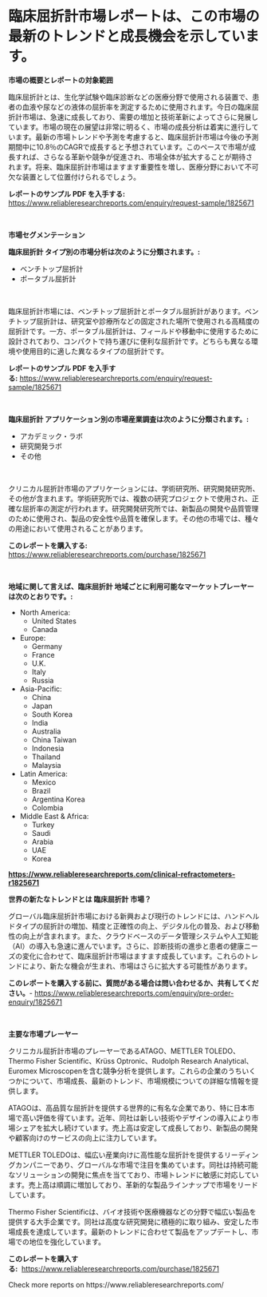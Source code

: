 <p><h1>臨床屈折計市場レポートは、この市場の最新のトレンドと成長機会を示しています。</h1></p><p><strong>市場の概要とレポートの対象範囲</strong></p>
<p><p>臨床屈折計とは、生化学試験や臨床診断などの医療分野で使用される装置で、患者の血液や尿などの液体の屈折率を測定するために使用されます。今日の臨床屈折計市場は、急速に成長しており、需要の増加と技術革新によってさらに発展しています。市場の現在の展望は非常に明るく、市場の成長分析は着実に進行しています。最新の市場トレンドや予測を考慮すると、臨床屈折計市場は今後の予測期間中に10.8％のCAGRで成長すると予想されています。このペースで市場が成長すれば、さらなる革新や競争が促進され、市場全体が拡大することが期待されます。将来、臨床屈折計市場はますます重要性を増し、医療分野において不可欠な装置として位置付けられるでしょう。</p></p>
<p><strong>レポートのサンプル PDF を入手する:</strong> <a href="https://www.reliableresearchreports.com/enquiry/request-sample/1825671">https://www.reliableresearchreports.com/enquiry/request-sample/1825671</a></p>
<p>&nbsp;</p>
<p><strong>市場セグメンテーション</strong></p>
<p><strong>臨床屈折計 タイプ別の市場分析は次のように分類されます。:</strong></p>
<p><ul><li>ベンチトップ屈折計</li><li>ポータブル屈折計</li></ul></p>
<p>&nbsp;</p>
<p><p>臨床屈折計市場には、ベンチトップ屈折計とポータブル屈折計があります。ベンチトップ屈折計は、研究室や診療所などの固定された場所で使用される高精度の屈折計です。一方、ポータブル屈折計は、フィールドや移動中に使用するために設計されており、コンパクトで持ち運びに便利な屈折計です。どちらも異なる環境や使用目的に適した異なるタイプの屈折計です。</p></p>
<p><strong>レポートのサンプル PDF を入手する:</strong>&nbsp;<a href="https://www.reliableresearchreports.com/enquiry/request-sample/1825671">https://www.reliableresearchreports.com/enquiry/request-sample/1825671</a></p>
<p>&nbsp;</p>
<p><strong> 臨床屈折計 アプリケーション別の市場産業調査は次のように分類されます。:</strong></p>
<p><ul><li>アカデミック・ラボ</li><li>研究開発ラボ</li><li>その他</li></ul></p>
<p>&nbsp;</p>
<p><p>クリニカル屈折計市場のアプリケーションには、学術研究所、研究開発研究所、その他が含まれます。学術研究所では、複数の研究プロジェクトで使用され、正確な屈折率の測定が行われます。研究開発研究所では、新製品の開発や品質管理のために使用され、製品の安全性や品質を確保します。その他の市場では、種々の用途において使用されることがあります。</p></p>
<p><strong>このレポートを購入する:</strong>&nbsp; <a href="https://www.reliableresearchreports.com/purchase/1825671">https://www.reliableresearchreports.com/purchase/1825671</a></p>
<p>&nbsp;</p>
<p><strong>地域に関して言えば、臨床屈折計 地域ごとに利用可能なマーケットプレーヤーは次のとおりです。:</strong></p>
<p><ul>
    <li>
        North America:
        <ul>
            <li>United States</li>
            <li>Canada</li>
        </ul>
    </li>
    <li>
        Europe:
        <ul>
            <li>Germany</li>
            <li>France</li>
            <li>U.K.</li>
            <li>Italy</li>
            <li>Russia</li>
        </ul>
    </li>
    <li>
        Asia-Pacific:
        <ul>
            <li>China</li>
            <li>Japan</li>
            <li>South Korea</li>
            <li>India</li>
            <li>Australia</li>
            <li>China Taiwan</li>
            <li>Indonesia</li>
            <li>Thailand</li>
            <li>Malaysia</li>
        </ul>
    </li>
    <li>
        Latin America:
        <ul>
            <li>Mexico</li>
            <li>Brazil</li>
            <li>Argentina Korea</li>
            <li>Colombia</li>
        </ul>
    </li>
    <li>
        Middle East & Africa:
        <ul>
            <li>Turkey</li>
            <li>Saudi</li>
            <li>Arabia</li>
            <li>UAE</li>
            <li>Korea</li>
        </ul>
    </li>
    </ul></p>
<p><strong><a href="https://www.reliableresearchreports.com/clinical-refractometers-r1825671">https://www.reliableresearchreports.com/clinical-refractometers-r1825671</a></strong>&nbsp;</p>
<p><strong>世界の新たなトレンドとは 臨床屈折計 市場？</strong></p>
<p><p>グローバル臨床屈折計市場における新興および現行のトレンドには、ハンドヘルドタイプの屈折計の増加、精度と正確性の向上、デジタル化の普及、および移動性の向上が含まれます。また、クラウドベースのデータ管理システムや人工知能（AI）の導入も急速に進んでいます。さらに、診断技術の進歩と患者の健康ニーズの変化に合わせて、臨床屈折計市場はますます成長しています。これらのトレンドにより、新たな機会が生まれ、市場はさらに拡大する可能性があります。</p></p>
<p><strong>このレポートを購入する前に、質問がある場合は問い合わせるか、共有してください。</strong>- <a href="https://www.reliableresearchreports.com/enquiry/pre-order-enquiry/1825671">https://www.reliableresearchreports.com/enquiry/pre-order-enquiry/1825671</a></p>
<p>&nbsp;</p>
<p><strong>主要な市場プレーヤー</strong></p>
<p><p>クリニカル屈折計市場のプレーヤーであるATAGO、METTLER TOLEDO、Thermo Fisher Scientific、Krüss Optronic、Rudolph Research Analytical、Euromex Microscopenを含む競争分析を提供します。これらの企業のうちいくつかについて、市場成長、最新のトレンド、市場規模についての詳細な情報を提供します。</p><p>ATAGOは、高品質な屈折計を提供する世界的に有名な企業であり、特に日本市場で高い評価を得ています。近年、同社は新しい技術やデザインの導入により市場シェアを拡大し続けています。売上高は安定して成長しており、新製品の開発や顧客向けのサービスの向上に注力しています。</p><p>METTLER TOLEDOは、幅広い産業向けに高性能な屈折計を提供するリーディングカンパニーであり、グローバルな市場で注目を集めています。同社は持続可能なソリューションの開発に焦点を当てており、市場トレンドに敏感に対応しています。売上高は順調に増加しており、革新的な製品ラインナップで市場をリードしています。</p><p>Thermo Fisher Scientificは、バイオ技術や医療機器などの分野で幅広い製品を提供する大手企業です。同社は高度な研究開発に積極的に取り組み、安定した市場成長を達成しています。最新のトレンドに合わせて製品をアップデートし、市場での地位を強化しています。</p></p>
<p><strong>このレポートを購入する:</strong>&nbsp;&nbsp;<a href="https://www.reliableresearchreports.com/purchase/1825671">https://www.reliableresearchreports.com/purchase/1825671</a></p>
<p>Check more reports on https://www.reliableresearchreports.com/</p>